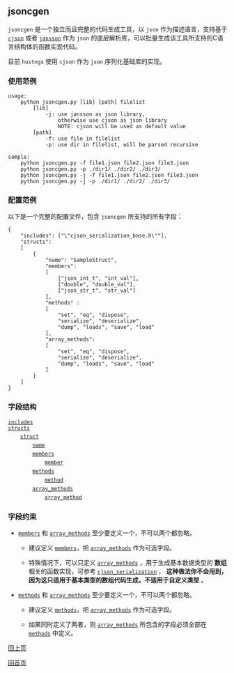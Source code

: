 jsoncgen
--

`jsoncgen` 是一个独立而且完整的代码生成工具，以 `json` 作为描述语言，支持基于 [`cjson`](https://github.com/kbranigan/cJSON) 或者 [`jansson`](https://github.com/akheron/jansson) 作为 `json` 的底层解析库，可以批量生成该工具所支持的C语言结构体的函数实现代码。

目前 `hustngx` 使用 `cjson` 作为 `json` 序列化基础库的实现。

### 使用范例 ###

    usage:
        python jsoncgen.py [lib] [path] filelist
            [lib]
                -j: use jansson as json library, 
                    otherwise use cjson as json library
                    NOTE: cjson will be used as default value
            [path]
                -f: use file in filelist
                -p: use dir in filelist, will be parsed recursive
                
    sample:
        python jsoncgen.py -f file1.json file2.json file3.json
        python jsoncgen.py -p ./dir1/ ./dir2/ ./dir3/
        python jsoncgen.py -j -f file1.json file2.json file3.json
        python jsoncgen.py -j -p ./dir1/ ./dir2/ ./dir3/

### 配置范例 ###

以下是一个完整的配置文件，包含 `jsoncgen` 所支持的所有字段：

    {
        "includes": ["\"cjson_serialization_base.h\""],
	    "structs": 
        [
	        {
	            "name": "SampleStruct",
	            "members":
                [
	                ["json_int_t", "int_val"],
	                ["double", "double_val"],
	                ["json_str_t", "str_val"]
	            ],
	            "methods" : 
                [
                    "set", "eq", "dispose", 
                    "serialize", "deserialize", 
                    "dump", "loads", "save", "load"
                ],
	            "array_methods":
                [
                    "set", "eq", "dispose", 
                    "serialize", "deserialize", 
                    "dump", "loads", "save", "load"
                ]
	        }
	    ]
	}

### 字段结构 ###

[`includes`](jsoncgen/includes.md)  
[`structs`](jsoncgen/structs.md)  
　　[`struct`](jsoncgen/struct.md)  
　　　　[`name`](jsoncgen/name.md)  
　　　　[`members`](jsoncgen/members.md)  
　　　　　　[`member`](jsoncgen/member.md)  
　　　　[`methods`](jsoncgen/methods.md)  
　　　　　　[`method`](jsoncgen/method.md)  
　　　　[`array_methods`](jsoncgen/array_methods.md)  
　　　　　　[`array_method`](jsoncgen/array_method.md)  

### 字段约束 ###

* [`members`](jsoncgen/members.md) 和 [`array_methods`](jsoncgen/array_methods.md) 至少要定义一个，不可以两个都忽略。

	* 建议定义 [`members`](jsoncgen/members.md)，把 [`array_methods`](jsoncgen/array_methods.md) 作为可选字段。

	* 特殊情况下，可以只定义 [`array_methods`](jsoncgen/array_methods.md) ，用于生成基本数据类型的 **数组** 相关的函数实现，可参考 [`cjson_serialization`](lib_hustngx/core_module.md) ， **这种做法你不会用到，因为这只适用于基本类型的数组代码生成，不适用于自定义类型** 。

* [`methods`](jsoncgen/methods.md) 和 [`array_methods`](jsoncgen/array_methods.md) 至少要定义一个，不可以两个都忽略。

	* 建议定义 [`methods`](jsoncgen/methods.md)，把 [`array_methods`](jsoncgen/array_methods.md) 作为可选字段。

	* 如果同时定义了两者，则 [`array_methods`](jsoncgen/array_methods.md) 所包含的字段必须全部在 [`methods`](jsoncgen/methods.md) 中定义。

[回上页](index.md)

[回首页](../index.md)